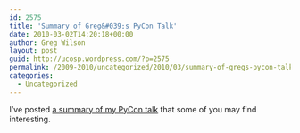 ```yaml
---
id: 2575
title: 'Summary of Greg&#039;s PyCon Talk'
date: 2010-03-02T14:20:18+00:00
author: Greg Wilson
layout: post
guid: http://ucosp.wordpress.com/?p=2575
permalink: /2009-2010/uncategorized/2010/03/summary-of-gregs-pycon-talk/
categories:
  - Uncategorized
---
```

I&#8217;ve posted [a summary of my PyCon talk](http://pyre.third-bit.com/blog/archives/3583.html) that some of you may find interesting.